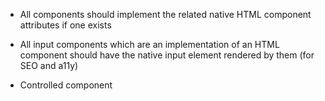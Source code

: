 * All components should implement the related native HTML component attributes if one exists
* All input components which are an implementation of an HTML component should have the native input element rendered by them (for SEO and a11y)

* Controlled component
